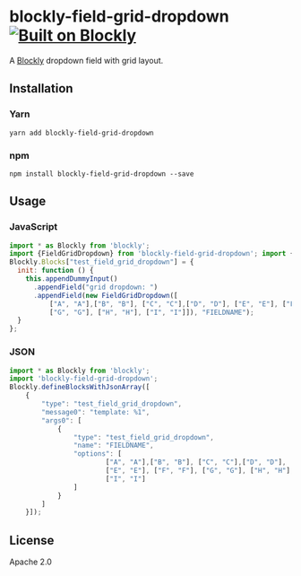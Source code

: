 # blockly-field-grid-dropdown [![Built on Blockly](https://tinyurl.com/built-on-blockly)](https://github.com/google/blockly)

A [Blockly](https://www.npmjs.com/package/blockly) dropdown field with grid layout.
<!--
  - TODO: Add field image.
  -->

## Installation

### Yarn
```
yarn add blockly-field-grid-dropdown
```

### npm
```
npm install blockly-field-grid-dropdown --save
```

## Usage

### JavaScript
```js
import * as Blockly from 'blockly';
import {FieldGridDropdown} from 'blockly-field-grid-dropdown'; import {FieldGridDropdown} from './index';
Blockly.Blocks["test_field_grid_dropdown"] = {
  init: function () {
    this.appendDummyInput()
      .appendField("grid dropdown: ")
      .appendField(new FieldGridDropdown([
          ["A", "A"],["B", "B"], ["C", "C"],["D", "D"], ["E", "E"], ["F", "F"],
          ["G", "G"], ["H", "H"], ["I", "I"]]), "FIELDNAME");
  }
};
```
### JSON

```js
import * as Blockly from 'blockly';
import 'blockly-field-grid-dropdown';
Blockly.defineBlocksWithJsonArray([
    {
        "type": "test_field_grid_dropdown",
        "message0": "template: %1",
        "args0": [
            {
                "type": "test_field_grid_dropdown",
                "name": "FIELDNAME",
                "options": [
                        ["A", "A"],["B", "B"], ["C", "C"],["D", "D"],
                        ["E", "E"], ["F", "F"], ["G", "G"], ["H", "H"],
                        ["I", "I"]
                ]
            }
        ]
    }]);
```

## License

Apache 2.0
